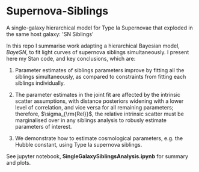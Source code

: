 # Supernova-Siblings
A single-galaxy hierarchical model for Type Ia Supernovae that exploded in the same host galaxy: 'SN Siblings'

In this repo I summarise work adapting a hierarchical Bayesian model, *BayeSN*, to fit light curves of supernova siblings simultaneously. I present here my Stan code, and key conclusions, which are:  

1. Parameter estimates of siblings parameters improve by fitting all the siblings simultaneously, as compared to constraints from fitting each siblings individually.

2. The parameter estimates in the joint fit are affected by the intrinsic scatter assumptions, with distance posteriors widening with a lower level of correlation, and vice versa for all remaining parameters; therefore, $\sigma_{\rm{Rel}}$, the relative intrinsic scatter must be marginalised over in any siblings analysis to robusly estimate parameters of interest.

3. We demonstrate how to estimate cosmological parameters, e.g. the Hubble constant, using Type Ia supernova siblings.

See jupyter notebook, **SingleGalaxySiblingsAnalysis.ipynb** for summary and plots.

